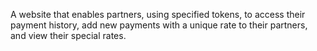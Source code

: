 A website that enables partners, using specified tokens, to access their payment history, add new payments with a unique rate to their partners, and view their special rates.

